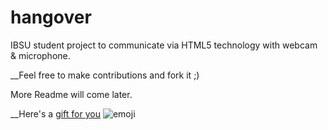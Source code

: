 # hangover
IBSU student project to communicate via HTML5 technology with webcam &amp; microphone.

__Feel free to make contributions and fork it ;)

More Readme will come later.

__Here's a [gift for you](https://www.youtube.com/watch?v=mg11xWENSO0) ![emoji](https://tatocaster.me/imgs/neckbeard.png)

